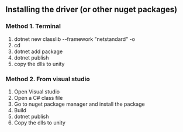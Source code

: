 ## Installing the driver (or other nuget packages)

### Method 1. Terminal
1. dotnet new classlib --framework "netstandard<version>" -o <name>
2. cd <name>
3. dotnet add package <package name>
4. dotnet publish
5. copy the dlls to unity

### Method 2. From visual studio
1. Open Visual studio
2. Open a C# class file
3. Go to nuget package manager and install the package
4. Build
5. dotnet publish
6. Copy the dlls to unity